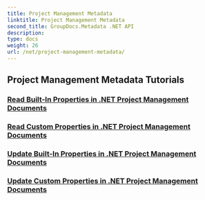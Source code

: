 ```yaml
---
title: Project Management Metadata
linktitle: Project Management Metadata
second_title: GroupDocs.Metadata .NET API
description: 
type: docs
weight: 26
url: /net/project-management-metadata/
---
```


## Project Management Metadata Tutorials
### [Read Built-In Properties in .NET Project Management Documents](./read-built-in-properties-project-management-documents/)
### [Read Custom Properties in .NET Project Management Documents](./read-custom-properties-project-management-documents/)
### [Update Built-In Properties in .NET Project Management Documents](./update-built-in-properties-project-management-documents/)
### [Update Custom Properties in .NET Project Management Documents](./update-custom-properties-project-management-documents/)